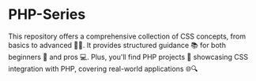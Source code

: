 # PHP-Series
This repository offers a comprehensive collection of CSS concepts, from basics to advanced 🎨✨. It provides structured guidance 📚 for both beginners 👶 and pros 💻. Plus, you'll find PHP projects 🔧 showcasing CSS integration with PHP, covering real-world applications 🌐🔍
